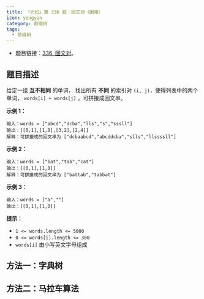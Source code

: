 ```yaml
---
title: 「力扣」第 336 题：回文对（困难）
icon: yongyan
category: 前缀树
tags:
  - 前缀树
---
```


- 题目链接：[336. 回文对](https://leetcode-cn.com/problems/palindrome-pairs/)。

## 题目描述

给定一组 **互不相同** 的单词， 找出所有 **不同** 的索引对 `(i, j)`，使得列表中的两个单词， `words[i] + words[j]` ，可拼接成回文串。

**示例 1：**

```
输入：words = ["abcd","dcba","lls","s","sssll"]
输出：[[0,1],[1,0],[3,2],[2,4]]
解释：可拼接成的回文串为 ["dcbaabcd","abcddcba","slls","llssssll"]
```

**示例 2：**

```
输入：words = ["bat","tab","cat"]
输出：[[0,1],[1,0]]
解释：可拼接成的回文串为 ["battab","tabbat"]
```

**示例 3：**

```
输入：words = ["a",""]
输出：[[0,1],[1,0]]
```

**提示：**

- `1 <= words.length <= 5000`
- `0 <= words[i].length <= 300`
- `words[i]` 由小写英文字母组成

## 方法一：字典树

## 方法二：马拉车算法
